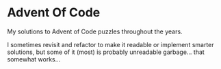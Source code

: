 # Advent Of Code

My solutions to Advent of Code puzzles throughout the years.

I sometimes revisit and refactor to make it readable or implement smarter solutions, but some of it (most) is probably unreadable garbage... that somewhat works...
